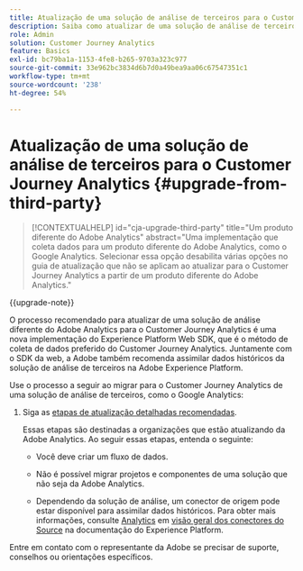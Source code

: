 ```yaml
---
title: Atualização de uma solução de análise de terceiros para o Customer Journey Analytics
description: Saiba como atualizar de uma solução de análise de terceiros para o Customer Journey Analytics
role: Admin
solution: Customer Journey Analytics
feature: Basics
exl-id: bc79ba1a-1153-4fe8-b265-9703a323c977
source-git-commit: 33e962bc3834d6b7d0a49bea9aa06c67547351c1
workflow-type: tm+mt
source-wordcount: '238'
ht-degree: 54%

---
```


# Atualização de uma solução de análise de terceiros para o Customer Journey Analytics {#upgrade-from-third-party}

<!-- markdownlint-disable MD034 -->

>[!CONTEXTUALHELP]
>id="cja-upgrade-third-party"
>title="Um produto diferente do Adobe Analytics"
>abstract="Uma implementação que coleta dados para um produto diferente do Adobe Analytics, como o Google Analytics. Selecionar essa opção desabilita várias opções no guia de atualização que não se aplicam ao atualizar para o Customer Journey Analytics a partir de um produto diferente do Adobe Analytics."

<!-- markdownlint-enable MD034 -->

{{upgrade-note}}

O processo recomendado para atualizar de uma solução de análise diferente do Adobe Analytics para o Customer Journey Analytics é uma nova implementação do Experience Platform Web SDK, que é o método de coleta de dados preferido do Customer Journey Analytics. Juntamente com o SDK da web, a Adobe também recomenda assimilar dados históricos da solução de análise de terceiros na Adobe Experience Platform.

<!-- After you have enough historical data using the Experience Platform Web SDK and you have fully transitioned to Customer Journey Analytics, the Analytics source connector can be turned off and the Web SDK can be used exclusively. -->

Use o processo a seguir ao migrar para o Customer Journey Analytics de uma solução de análise de terceiros, como o Google Analytics:

1. Siga as [etapas de atualização detalhadas recomendadas](/help/getting-started/cja-upgrade/cja-upgrade-recommendations.md#detailed-recommended-upgrade-steps).

   Essas etapas são destinadas a organizações que estão atualizando da Adobe Analytics. Ao seguir essas etapas, entenda o seguinte:

   * Você deve criar um fluxo de dados.

   * Não é possível migrar projetos e componentes de uma solução que não seja da Adobe Analytics.

   * Dependendo da solução de análise, um conector de origem pode estar disponível para assimilar dados históricos. Para obter mais informações, consulte [Analytics](https://experienceleague.adobe.com/en/docs/experience-platform/sources/home#analytics) em [visão geral dos conectores do Source](https://experienceleague.adobe.com/en/docs/experience-platform/sources/home) na documentação do Experience Platform.


Entre em contato com o representante da Adobe se precisar de suporte, conselhos ou orientações específicos.


